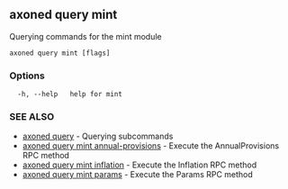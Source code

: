 ## axoned query mint

Querying commands for the mint module

```
axoned query mint [flags]
```

### Options

```
  -h, --help   help for mint
```

### SEE ALSO

* [axoned query](axoned_query.md)	 - Querying subcommands
* [axoned query mint annual-provisions](axoned_query_mint_annual-provisions.md)	 - Execute the AnnualProvisions RPC method
* [axoned query mint inflation](axoned_query_mint_inflation.md)	 - Execute the Inflation RPC method
* [axoned query mint params](axoned_query_mint_params.md)	 - Execute the Params RPC method
